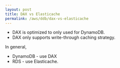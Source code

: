 ```yaml
---
layout: post
title: DAX vs Elasticache
permalink: /aws/ddb/dax-vs-elasticache
---
```


- DAX is optimized to only used for DynamoDB.
- DAX only supports write-through caching strategy.

In general, 
- DynamoDB - use DAX
- RDS - use Elasticache.
